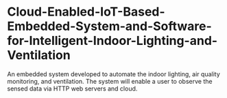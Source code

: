 # Cloud-Enabled-IoT-Based-Embedded-System-and-Software-for-Intelligent-Indoor-Lighting-and-Ventilation
An embedded system developed to automate the indoor lighting, air quality monitoring, and ventilation. The system will enable a user to observe the sensed data via HTTP web servers and cloud.
